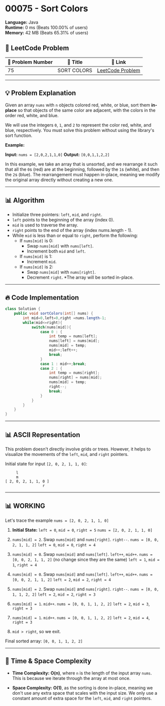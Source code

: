 # 00075 - Sort Colors
    
**Language:** Java  
**Runtime:** 0 ms (Beats 100.00% of users)  
**Memory:** 42 MB (Beats 65.31% of users)  

## 📝 **LeetCode Problem**
| 🔢 Problem Number | 📌 Title | 🔗 Link |
|------------------|--------------------------|--------------------------|
| 75 | SORT COLORS | [LeetCode Problem](https://leetcode.com/problems/sort-colors/) |

---

## 💡 **Problem Explanation**

Given an array `nums` with `n` objects colored red, white, or blue, sort them **in-place** so that objects of the same color are adjacent, with the colors in the order red, white, and blue.

We will use the integers `0`, `1`, and `2` to represent the color red, white, and blue, respectively. You must solve this problem without using the library's sort function.

**Example:**

**Input:** `nums = [2,0,2,1,1,0]`
**Output:** `[0,0,1,1,2,2]`

In this example, we take an array that is unsorted, and we rearrange it such that all the `0`s (red) are at the beginning, followed by the `1`s (white), and then the `2`s (blue).  The rearrangement must happen in-place, meaning we modify the original array directly without creating a new one.

---

## 📊 **Algorithm**
*   Initialize three pointers: `left`, `mid`, and `right`.
*   `left` points to the beginning of the array (index 0).
*   `mid` is used to traverse the array.
*   `right` points to the end of the array (index nums.length - 1).
*   While `mid` is less than or equal to `right`, perform the following:
    *   If `nums[mid]` is 0:
        *   Swap `nums[mid]` with `nums[left]`.
        *   Increment both `mid` and `left`.
    *   If `nums[mid]` is 1:
        *   Increment `mid`.
    *   If `nums[mid]` is 2:
        *   Swap `nums[mid]` with `nums[right]`.
        *   Decrement `right`.
*The array will be sorted in-place.

---

## 🔥 **Code Implementation**

```java
class Solution {
    public void sortColors(int[] nums) {
        int mid=0,left=0,right =nums.length-1;
        while(mid<=right){
            switch(nums[mid]){
                case 0 : {
                    int temp = nums[left];
                    nums[left] = nums[mid];
                    nums[mid] = temp;
                    mid++;left++;
                    break;
                }
                case 1 : mid++;break;
                case 2 : {
                    int temp = nums[right];
                    nums[right] = nums[mid];
                    nums[mid] = temp;
                    right--;
                    break;
                }
            }
        }
    }
}
```

---

## 📊 **ASCII Representation**

This problem doesn't directly involve grids or trees. However, it helps to visualize the movements of the `left`, `mid`, and `right` pointers.

Initial state for input `[2, 0, 2, 1, 1, 0]`:

```
     l
     m
[ 2, 0, 2, 1, 1, 0 ]
                 r
```

---

## 📊 **WORKING**

Let's trace the example `nums = [2, 0, 2, 1, 1, 0]`

1.  **Initial State:** `left = 0`, `mid = 0`, `right = 5`
    `nums = [2, 0, 2, 1, 1, 0]`

2.  `nums[mid] = 2`. Swap `nums[mid]` and `nums[right]`.  `right--`.
    `nums = [0, 0, 2, 1, 1, 2]`
    `left = 0`, `mid = 0`, `right = 4`

3.  `nums[mid] = 0`. Swap `nums[mid]` and `nums[left]`. `left++`, `mid++`.
    `nums = [0, 0, 2, 1, 1, 2]` (no change since they are the same)
    `left = 1`, `mid = 1`, `right = 4`

4.  `nums[mid] = 0`. Swap `nums[mid]` and `nums[left]`. `left++`, `mid++`.
    `nums = [0, 0, 2, 1, 1, 2]`
    `left = 2`, `mid = 2`, `right = 4`

5.  `nums[mid] = 2`. Swap `nums[mid]` and `nums[right]`. `right--`.
    `nums = [0, 0, 1, 1, 2, 2]`
    `left = 2`, `mid = 2`, `right = 3`

6.  `nums[mid] = 1`. `mid++`.
    `nums = [0, 0, 1, 1, 2, 2]`
    `left = 2`, `mid = 3`, `right = 3`

7.  `nums[mid] = 1`. `mid++`.
     `nums = [0, 0, 1, 1, 2, 2]`
    `left = 2`, `mid = 4`, `right = 3`

8.  `mid > right`, so we exit.

Final sorted array: `[0, 0, 1, 1, 2, 2]`

---

## 🚀 **Time & Space Complexity**

*   **Time Complexity:** **O(n)**, where `n` is the length of the input array `nums`. This is because we iterate through the array at most once.

*   **Space Complexity:** **O(1)**, as the sorting is done in-place, meaning we don't use any extra space that scales with the input size. We only use a constant amount of extra space for the `left`, `mid`, and `right` pointers.
    